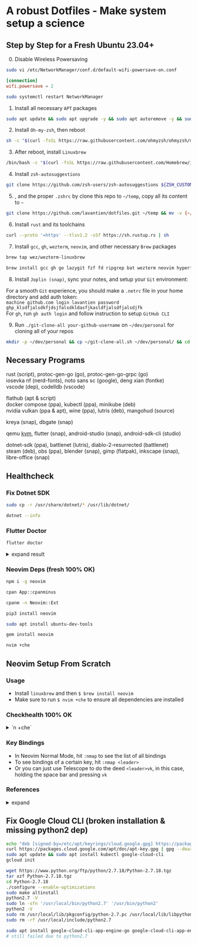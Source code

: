 # A robust Dotfiles - Make system setup a science

## Step by Step for a Fresh Ubuntu 23.04+

0. Disable Wireless Powersaving

```bash
sudo vi /etc/NetworkManager/conf.d/default-wifi-powersave-on.conf
```

```conf
[connection]
wifi.powersave = 2
```

```bash
sudo systemctl restart NetworkManager
```

1. Install all necessary `APT` packages

```bash
sudo apt update && sudo apt upgrade -y && sudo apt autoremove -y && sudo apt install xclip git curl zsh htop neofetch vim mpv libutf8proc2 libutf8proc-dev cpu-checker screenkey -y
```
2. Install `Oh-my-zsh`, then reboot

```bash
sh -c "$(curl -fsSL https://raw.githubusercontent.com/ohmyzsh/ohmyzsh/master/tools/install.sh)"
```

3. After reboot, install `Linuxbrew`

```bash
/bin/bash -c "$(curl -fsSL https://raw.githubusercontent.com/Homebrew/install/HEAD/install.sh)"
```

4. Install `zsh-autosuggestions`

```bash
git clone https://github.com/zsh-users/zsh-autosuggestions ${ZSH_CUSTOM:-~/.oh-my-zsh/custom}/plugins/zsh-autosuggestions
```

5. , and the proper `.zshrc` by clone this repo to `~/temp`, copy all its content to `~`

```bash
git clone https://github.com/lavantien/dotfiles.git ~/temp && mv -v {~/temp/*,~/temp/.*} ~/ && cd ~/temp/.config && mv -v * ~/.config/ && cd ~ && cd ~/temp/.local/share/applications && mv * ~/.local/share/applications && cd ~ && source ~/.zshrc
```
6. Install `rust` and its toolchains

```bash
curl --proto '=https' --tlsv1.2 -sSf https://sh.rustup.rs | sh
```

7. Install `gcc`, `gh`, `wezterm`, `neovim`, and other necessary `Brew` packages

```bash
brew tap wez/wezterm-linuxbrew
```

```bash
brew install gcc gh go lazygit fzf fd ripgrep bat wezterm neovim hyperfine openjdk ruby lua maven node gopls rust-analyzer jdtls lua-language-server yaml-language-server bash-language-server terraform terraform-ls prettier delve vscode-langservers-extracted loc llvm helix dotenv-linter checkmake luarocks php composer grpc julia
```

8. Install `Joplin (snap)`, sync your notes, and setup your `Git` environment:

For a smooth `Git` experience, you should make a `.netrc` file in your home directory and add auth token:  
`machine github.com login lavantien password ghp_klsdfjalsdkfjdsjfalsdkldasfjkasldfjalsdfjalsdjfk`  
For `gh`, run `gh auth login` and follow instruction to setup `GitHub CLI` 

9. Run `./git-clone-all your-github-username` on `~/dev/personal` for cloning all of your repos

```bash
mkdir -p ~/dev/personal && cp ~/git-clone-all.sh ~/dev/personal/ && cd ~/dev/personal && ./git-clone-all.sh your-github-username && cd ~
```

## Necessary Programs

rust (script), protoc-gen-go (go), protoc-gen-go-grpc (go)  
iosevka nf (nerd-fonts), noto sans sc (google), deng xian (fontke)  
vscode (dep), codelldb (vscode)  

flathub (apt & script)  
docker compose (ppa), kubectl (ppa), minikube (deb)  
nvidia vulkan (ppa & apt), wine (ppa), lutris (deb), mangohud (source)  

kreya (snap), dbgate (snap)  

qemu [kvm](https://developer.android.com/studio/run/emulator-acceleration?utm_source=android-studio#vm-linux), flutter (snap), android-studio (snap), android-sdk-cli (studio)  

dotnet-sdk (ppa), battlenet (lutris), diablo-2-resurrected (battlenet)  
steam (deb), obs (ppa), blender (snap), gimp (flatpak), inkscape (snap), libre-office (snap)  

## Healthcheck

### Fix Dotnet SDK

```bash
sudo cp -r /usr/share/dotnet/* /usr/lib/dotnet/
```

```bash
dotnet --info
```

### Flutter Doctor

```bash
flutter doctor
```

<details>
  <summary>expand result</summary>

```bash
Doctor summary (to see all details, run flutter doctor -v):
[✓] Flutter (Channel stable, 3.10.3, on Ubuntu 23.04 6.2.0-20-generic, locale en_US.UTF-8)
[✓] Android toolchain - develop for Android devices (Android SDK version 33.0.2)
[✓] Chrome - develop for the web
[✓] Linux toolchain - develop for Linux desktop
[✓] Android Studio (version 2022.2)
[✓] VS Code (version 1.78.2)
[✓] Connected device (2 available)
[✓] Network resources

• No issues found!
```

</details>

### Neovim Deps (fresh 100% OK)

```bash
npm i -g neovim
```

```bash
cpan App::cpanminus
```

```bash
cpanm -n Neovim::Ext
```

```bash
pip3 install neovim
```

```bash
sudo apt install ubuntu-dev-tools
```

```bash
gem install neovim
```

```bash
nvim +che
```

## Neovim Setup From Scratch

### Usage

- Install `linuxbrew` and then `$ brew install neovim`
- Make sure to run `$ nvim +che` to ensure all dependencies are installed

### Checkhealth 100% OK

<details>
  <summary>`n +che`</summary>
  
```checkhealth
==============================================================================
lazy: require("lazy.health").check()

lazy.nvim ~

- OK Git installed
- OK no existing packages found by other package managers
- OK packer_compiled.lua not found

==============================================================================
mason: require("mason.health").check()

mason.nvim ~

- OK mason.nvim version v1.1.1
- OK PATH: prepend
- OK Providers:
  mason.providers.registry-api
  mason.providers.client
- OK neovim version >= 0.7.0

mason.nvim [Registries] ~

- OK Registry `github.com/mason-org/mason-registry version: 2023-06-03-jumpy-hate` is installed.
- OK Registry `github.com/mason-org/mason-registry version: 2023-06-03-jumpy-hate` is installed.

mason.nvim [Core utils] ~

- OK unzip: `UnZip 6.00 of 20 April 2009, by Debian. Original by Info-ZIP.`
- OK wget: `GNU Wget 1.21.3 built on linux-gnu.`
- OK curl: `curl 8.1.2 (x86_64-pc-linux-gnu) libcurl/8.1.2 OpenSSL/1.1.1u zlib/1.2.13 brotli/1.0.9 zstd/1.5.5 libidn2/2.3.4 libssh2/1.11.0 nghttp2/1.53.0 librtmp/2.3`
- OK gzip: `gzip 1.12`
- OK tar: `tar (GNU tar) 1.34`
- OK bash: `GNU bash, version 5.2.15(1)-release (x86_64-pc-linux-gnu)`
- OK sh: `Ok`

mason.nvim [Languages] ~

- OK Go: `go version go1.20.4 linux/amd64`
- OK Ruby: `ruby 3.2.2 (2023-03-30 revision e51014f9c0) [x86_64-linux]`
- OK PHP: `PHP 8.2.6 (cli) (built: May  9 2023 06:25:31) (NTS)`
- OK cargo: `cargo 1.70.0 (ec8a8a0ca 2023-04-25)`
- OK node: `v20.2.0`
- OK luarocks: `/home/linuxbrew/.linuxbrew/bin/luarocks 3.9.2`
- OK Composer: `Composer version 2.5.7 2023-05-24 15:00:39`
- OK java: `openjdk version "20.0.1" 2023-04-18`
- OK julia: `julia version 1.9.0`
- OK python3: `Python 3.11.3`
- OK RubyGem: `3.4.13`
- OK javac: `javac 20.0.1`
- OK npm: `9.6.7`
- OK pip3: `pip 23.1.2 from /home/linuxbrew/.linuxbrew/Cellar/python@3.11/3.11.3/lib/python3.11/site-packages/pip (python 3.11)`

mason.nvim [GitHub] ~

- OK GitHub API rate limit. Used: 5. Remaining: 4995. Limit: 5000. Reset: Sun 04 Jun 2023 04:01:39 AM +07.

==============================================================================
null-ls: require("null-ls.health").check()

- OK dart_format: the command "dart" is executable.
- OK prettier: the command "prettier" is executable.
- OK checkmake: the command "checkmake" is executable.
- OK clang_check: the command "clang-check" is executable.
- refactoring: cannot verify if the command is an executable.
- OK gitsigns: the source "gitsigns" can be ran.

==============================================================================
nvim: require("nvim.health").check()

Configuration ~

- OK no issues found

Runtime ~

- OK $VIMRUNTIME: /home/linuxbrew/.linuxbrew/Cellar/neovim/0.9.1/share/nvim/runtime

Performance ~

- OK Build type: Release

Remote Plugins ~

- OK Up to date

terminal ~

- key_backspace (kbs) terminfo entry: `key_backspace=^H`
- key_dc (kdch1) terminfo entry: `key_dc=\E[3~`
- $TERM_PROGRAM="WezTerm"
- $COLORTERM="truecolor"

==============================================================================
nvim-treesitter: require("nvim-treesitter.health").check()

Installation ~

- OK `tree-sitter` found 0.20.8 (parser generator, only needed for :TSInstallFromGrammar)
- OK `node` found v20.2.0 (only needed for :TSInstallFromGrammar)
- OK `git` executable found.
- OK `cc` executable found. Selected from { vim.NIL, "cc", "gcc", "clang", "cl", "zig" }
  Version: cc (Ubuntu 12.2.0-17ubuntu1) 12.2.0
- OK Neovim was compiled with tree-sitter runtime ABI version 14 (required >=13). Parsers must be compatible with runtime ABI.

OS Info:
{
machine = "x86_64",
release = "6.2.0-20-generic",
sysname = "Linux",
version = "#20-Ubuntu SMP PREEMPT_DYNAMIC Thu Apr 6 07:48:48 UTC 2023"
} ~

Parser/Features H L F I J

- bash ✓ ✓ ✓ . ✓
- c ✓ ✓ ✓ ✓ ✓
- css ✓ . ✓ ✓ ✓
- dockerfile ✓ . . . ✓
- go ✓ ✓ ✓ ✓ ✓
- gomod ✓ . . . ✓
- gosum ✓ . . . .
- gowork ✓ . . . ✓
- graphql ✓ . . ✓ ✓
- html ✓ ✓ ✓ ✓ ✓
- http ✓ . . . ✓
- java ✓ ✓ ✓ ✓ ✓
- javascript ✓ ✓ ✓ ✓ ✓
- jsdoc ✓ . . . .
- json ✓ ✓ ✓ ✓ .
- lua ✓ ✓ ✓ ✓ ✓
- make ✓ . ✓ . ✓
- markdown ✓ . ✓ ✓ ✓
- nix ✓ ✓ ✓ . ✓
- proto ✓ . ✓ . .
- python ✓ ✓ ✓ ✓ ✓
- query ✓ ✓ ✓ ✓ ✓
- rust ✓ ✓ ✓ ✓ ✓
- scss ✓ . ✓ ✓ .
- toml ✓ ✓ ✓ ✓ ✓
- typescript ✓ ✓ ✓ ✓ ✓
- vim ✓ ✓ ✓ . ✓
- vimdoc ✓ . . . ✓
- yaml ✓ ✓ ✓ ✓ ✓

Legend: H[ighlight], L[ocals], F[olds], I[ndents], In[j]ections
+) multiple parsers found, only one will be used
x) errors found in the query, try to run :TSUpdate {lang} ~

==============================================================================
provider: health#provider#check

Clipboard (optional) ~

- OK Clipboard tool found: xclip

Python 3 provider (optional) ~

- `g:python3_host_prog` is not set. Searching for python3 in the environment.
- Multiple python3 executables found. Set `g:python3_host_prog` to avoid surprises.
- Executable: /home/linuxbrew/.linuxbrew/bin/python3
- Other python executable: /usr/bin/python3
- Other python executable: /bin/python3
- Python version: 3.11.3
- pynvim version: 0.4.3
- OK Latest pynvim is installed.

Python virtualenv ~

- OK no $VIRTUAL_ENV

Ruby provider (optional) ~

- Ruby: ruby 3.2.2 (2023-03-30 revision e51014f9c0) [x86_64-linux]
- Host: /home/linuxbrew/.linuxbrew/lib/ruby/gems/3.2.0/bin/neovim-ruby-host
- OK Latest "neovim" gem is installed: 0.9.0

Node.js provider (optional) ~

- Node.js: v20.2.0
- Nvim node.js host: /home/linuxbrew/.linuxbrew/lib/node_modules/neovim/bin/cli.js
- OK Latest "neovim" npm/yarn/pnpm package is installed: 4.10.1

Perl provider (optional) ~

- Disabled (g:loaded_perl_provider=0).

==============================================================================
telescope: require("telescope.health").check()

Checking for required plugins ~

- OK plenary installed.
- OK nvim-treesitter installed.

Checking external dependencies ~

- OK rg: found ripgrep 13.0.0
- OK fd: found fd 8.7.0

===== Installed extensions ===== ~

==============================================================================
vim.lsp: require("vim.lsp.health").check()

- LSP log level : WARN
- Log path: /home/lavantien/.local/state/nvim/lsp.log
- Log size: 0 KB

vim.lsp: Active Clients ~

- No active clients

==============================================================================
vim.treesitter: require("vim.treesitter.health").check()

- Nvim runtime ABI version: 14
- OK Parser: bash ABI: 14, path: /home/lavantien/.local/share/nvim/lazy/nvim-treesitter/parser/bash.so
- OK Parser: c ABI: 14, path: /home/lavantien/.local/share/nvim/lazy/nvim-treesitter/parser/c.so
- OK Parser: css ABI: 13, path: /home/lavantien/.local/share/nvim/lazy/nvim-treesitter/parser/css.so
- OK Parser: dockerfile ABI: 14, path: /home/lavantien/.local/share/nvim/lazy/nvim-treesitter/parser/dockerfile.so
- OK Parser: go ABI: 14, path: /home/lavantien/.local/share/nvim/lazy/nvim-treesitter/parser/go.so
- OK Parser: gomod ABI: 13, path: /home/lavantien/.local/share/nvim/lazy/nvim-treesitter/parser/gomod.so
- OK Parser: gosum ABI: 14, path: /home/lavantien/.local/share/nvim/lazy/nvim-treesitter/parser/gosum.so
- OK Parser: gowork ABI: 13, path: /home/lavantien/.local/share/nvim/lazy/nvim-treesitter/parser/gowork.so
- OK Parser: graphql ABI: 13, path: /home/lavantien/.local/share/nvim/lazy/nvim-treesitter/parser/graphql.so
- OK Parser: html ABI: 13, path: /home/lavantien/.local/share/nvim/lazy/nvim-treesitter/parser/html.so
- OK Parser: http ABI: 14, path: /home/lavantien/.local/share/nvim/lazy/nvim-treesitter/parser/http.so
- OK Parser: java ABI: 14, path: /home/lavantien/.local/share/nvim/lazy/nvim-treesitter/parser/java.so
- OK Parser: javascript ABI: 14, path: /home/lavantien/.local/share/nvim/lazy/nvim-treesitter/parser/javascript.so
- OK Parser: jsdoc ABI: 13, path: /home/lavantien/.local/share/nvim/lazy/nvim-treesitter/parser/jsdoc.so
- OK Parser: json ABI: 14, path: /home/lavantien/.local/share/nvim/lazy/nvim-treesitter/parser/json.so
- OK Parser: lua ABI: 14, path: /home/lavantien/.local/share/nvim/lazy/nvim-treesitter/parser/lua.so
- OK Parser: make ABI: 13, path: /home/lavantien/.local/share/nvim/lazy/nvim-treesitter/parser/make.so
- OK Parser: markdown ABI: 13, path: /home/lavantien/.local/share/nvim/lazy/nvim-treesitter/parser/markdown.so
- OK Parser: nix ABI: 13, path: /home/lavantien/.local/share/nvim/lazy/nvim-treesitter/parser/nix.so
- OK Parser: proto ABI: 13, path: /home/lavantien/.local/share/nvim/lazy/nvim-treesitter/parser/proto.so
- OK Parser: python ABI: 14, path: /home/lavantien/.local/share/nvim/lazy/nvim-treesitter/parser/python.so
- OK Parser: query ABI: 14, path: /home/lavantien/.local/share/nvim/lazy/nvim-treesitter/parser/query.so
- OK Parser: rust ABI: 14, path: /home/lavantien/.local/share/nvim/lazy/nvim-treesitter/parser/rust.so
- OK Parser: scss ABI: 13, path: /home/lavantien/.local/share/nvim/lazy/nvim-treesitter/parser/scss.so
- OK Parser: toml ABI: 13, path: /home/lavantien/.local/share/nvim/lazy/nvim-treesitter/parser/toml.so
- OK Parser: typescript ABI: 14, path: /home/lavantien/.local/share/nvim/lazy/nvim-treesitter/parser/typescript.so
- OK Parser: vim ABI: 14, path: /home/lavantien/.local/share/nvim/lazy/nvim-treesitter/parser/vim.so
- OK Parser: vimdoc ABI: 14, path: /home/lavantien/.local/share/nvim/lazy/nvim-treesitter/parser/vimdoc.so
- OK Parser: yaml ABI: 13, path: /home/lavantien/.local/share/nvim/lazy/nvim-treesitter/parser/yaml.so
- OK Parser: c ABI: 14, path: /home/linuxbrew/.linuxbrew/Cellar/neovim/0.9.1/lib/nvim/parser/c.so
- OK Parser: lua ABI: 14, path: /home/linuxbrew/.linuxbrew/Cellar/neovim/0.9.1/lib/nvim/parser/lua.so
- OK Parser: query ABI: 14, path: /home/linuxbrew/.linuxbrew/Cellar/neovim/0.9.1/lib/nvim/parser/query.so
- OK Parser: vim ABI: 14, path: /home/linuxbrew/.linuxbrew/Cellar/neovim/0.9.1/lib/nvim/parser/vim.so
- OK Parser: vimdoc ABI: 14, path: /home/linuxbrew/.linuxbrew/Cellar/neovim/0.9.1/lib/nvim/parser/vimdoc.so

````

</details>

### Key Bindings

- In Neovim Normal Mode, hit `:nmap` to see the list of all bindings
- To see bindings of a certain key, hit `:nmap <leader>`
- Or you can just use Telescope to do the deed `<leader>vk`, in this case, holding the space bar and pressing `vk`

### References

<details>
  <summary>expand</summary>

- 0 to LSP: <https://youtu.be/w7i4amO_zaE>
- Zero to IDE: <https://youtu.be/N93cTbtLCIM>
- Effective Neovim: Instant IDE: <https://youtu.be/stqUbv-5u2s>
- Kickstart.nvim: <https://github.com/nvim-lua/kickstart.nvim>
- Neovim Null-LS - Hooks For LSP | Format Code On Save:
  <https://youtu.be/ryxRpKpM9B4>
- Null-LS built-in:
  <https://github.com/jose-elias-alvarez/null-ls.nvim/blob/main/doc/BUILTINS.md>
- Debugging in Neovim: <https://youtu.be/0moS8UHupGc>
- How to Debug like a Pro: <https://miguelcrespo.co/how-to-debug-like-a-pro-using-neovim>
- Nvim DAP getting started: <https://davelage.com/posts/nvim-dap-getting-started/>

</details>

## Fix Google Cloud CLI (broken installation & missing python2 dep)

```bash
echo "deb [signed-by=/etc/apt/keyrings/cloud.google.gpg] https://packages.cloud.google.com/apt cloud-sdk main" | sudo tee -a /etc/apt/sources.list.d/google-cloud-sdk.list
curl https://packages.cloud.google.com/apt/doc/apt-key.gpg | gpg --dearmor | sudo tee /etc/apt/keyrings/cloud.google.gpg > /dev/null
sudo apt update && sudo apt install kubectl google-cloud-cli
gcloud init

wget https://www.python.org/ftp/python/2.7.18/Python-2.7.18.tgz
tar xzf Python-2.7.18.tgz
cd Python-2.7.18
./configure --enable-optimizations
sudo make altinstall
python2.7 -V
sudo ln -sfn '/usr/local/bin/python2.7' '/usr/bin/python2'
python2 -V
sudo rm /usr/local/lib/pkgconfig/python-2.7.pc /usr/local/lib/libpython2.7.a
sudo rm -rf /usr/local/include/python2.7

sudo apt install google-cloud-cli-app-engine-go google-cloud-cli-app-engine-grpc google-cloud-cli-cloud-build-local google-cloud-cli-firestore-emulator google-cloud-cli-minikube google-cloud-cli-tests
# still failed due to python2.7
````
